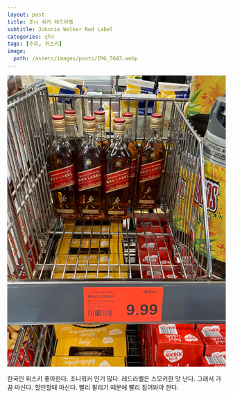 ```yaml
---
layout: post
title: 조니 워커 레드라벨
subtitle: Johnnie Walker Red Label
categories: 산다
tags: [주류, 위스키]
image:
  path: /assets/images/posts/IMG_5643.webp
---
```


![](/assets/images/posts/IMG_5643.webp)

한국인 위스키 좋아한다. 조니워커 인기 많다. 레드라벨은 스모키한 맛 난다. 그래서 가끔 마신다. 할인할때 마신다. 빨리 팔리기 때문에 빨리 집어와야 한다.
